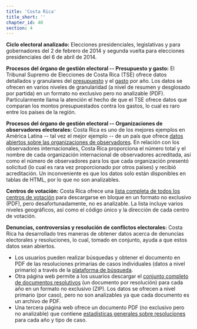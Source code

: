 ```yaml
---
title: 'Costa Rica'
title_short: ''
chapter_id: 40
section: 4
---
```


**Ciclo electoral analizado:** Elecciones presidenciales, legislativas y para gobernadores del 2 de febrero de 2014 y segunda vuelta para elecciones presidenciales del 6 de abril de 2014.

**Procesos del órgano de gestión electoral -- Presupuesto y gasto:** El Tribunal Supremo de Elecciones de Costa Rica (TSE) ofrece datos detallados y granulares del [presupuesto](http://www.tse.go.cr/presupuesto.htm) y el [gasto](http://www.tse.go.cr/info_financiera.htm) por año. Los datos se ofrecen en varios niveles de granularidad (a nivel de resumen y desglosado por partida) en un formato no exclusivo pero no analizable (PDF). Particularmente llama la atención el hecho de que el TSE ofrece datos que comparan los montos presupuestados contra los gastos, lo cual es raro entre los países de la región.

**Procesos del órgano de gestión electoral -- Organizaciones de observadores electorales:** Costa Rica es uno de los mejores ejemplos en América Latina -- tal vez el mejor ejemplo -- de un país que ofrece [datos abiertos sobre las organizaciones de observadores](http://www.tse.go.cr/observador_internacional.htm). En relación con los observadores internacionales, Costa Rica proporciona el número total y el nombre de cada organización internacional de observadores acreditada, así como el número de observadores para los que cada organización presentó solicitud (lo cual es rara vez proporcionado por otros países) y recibió acreditación. Un inconveniente es que los datos solo están disponibles en tablas de HTML, por lo que no son analizables.

**Centros de votación:** Costa Rica ofrece una [lista completa de todos los centros de votación](http://www.tse.go.cr/pdf/varios/centros_votacion.pdf) para descargarse en bloque en un formato no exclusivo (PDF), pero desafortunadamente, no es analizable. La lista incluye varios niveles geográficos, así como el código único y la dirección de cada centro de votación.

**Denuncias, controversias y resolución de conflictos electorales:** Costa Rica ha desarrollado tres maneras de obtener datos acerca de denuncias electorales y resoluciones, lo cual, tomado en conjunto, ayuda a que estos datos sean abiertos.

- Los usuarios pueden realizar búsquedas y obtener el documento en PDF de las resoluciones primarias de casos individuales (datos a nivel primario) a través de la [plataforma de búsqueda](http://www.tse.go.cr/juris/inicio_juris.html).
- Otra página web permite a los usuarios descargar el [conjunto completo de documentos resolutivos](http://www.tse.go.cr/juris_anual.htm) (un documento por resolución) para cada año en un formato no exclusivo (ZIP). Los datos se ofrecen a nivel primario (por caso), pero no son analizables ya que cada documento es un archivo de PDF.
- Una tercera página web ofrece un documento PDF (no exclusivo pero no analizable) que contiene [estadísticas generales sobre resoluciones](http://www.tse.go.cr/pdf/varios/estadisticas_resoluciones.pdf) para cada año y tipo de caso.
